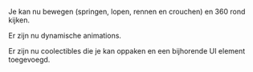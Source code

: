 Je kan nu bewegen (springen, lopen, rennen en crouchen) en 360 rond kijken.

Er zijn nu dynamische animations.

Er zijn nu coolectibles die je kan oppaken en een bijhorende UI element toegevoegd.
